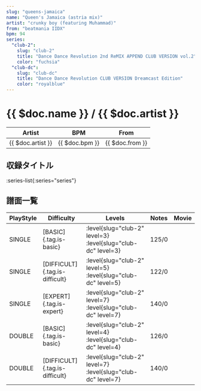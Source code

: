 ```yaml
---
slug: "queens-jamaica"
name: "Queen's Jamaica (astria mix)"
artist: "crunky boy (featuring Muhammad)"
from: "beatmania IIDX"
bpm: 94
series:
  "club-2":
    slug: "club-2"
    title: "Dance Dance Revolution 2nd ReMIX APPEND CLUB VERSION vol.2"
    color: "fuchsia"
  "club-dc":
    slug: "club-dc"
    title: "Dance Dance Revolution CLUB VERSION Dreamcast Edition"
    color: "royalblue"
---
```


# {{ $doc.name }} / {{ $doc.artist }}

|Artist|BPM|From|
|------|---|----|
|{{ $doc.artist }}|{{ $doc.bpm }}|{{ $doc.from }}|

## 収録タイトル

:series-list{:series="series"}

## 譜面一覧

|PlayStyle|Difficulty|Levels|Notes|Movie|
|---------|----------|------|-----|-----|
|SINGLE|[BASIC]{.tag.is-basic}|:level{slug="club-2" level=3} :level{slug="club-dc" level=3}|125/0||
|SINGLE|[DIFFICULT]{.tag.is-difficult}|:level{slug="club-2" level=5} :level{slug="club-dc" level=5}|122/0||
|SINGLE|[EXPERT]{.tag.is-expert}|:level{slug="club-2" level=7} :level{slug="club-dc" level=7}|140/0||
|DOUBLE|[BASIC]{.tag.is-basic}|:level{slug="club-2" level=4} :level{slug="club-dc" level=4}|126/0||
|DOUBLE|[DIFFICULT]{.tag.is-difficult}|:level{slug="club-2" level=7} :level{slug="club-dc" level=7}|140/0||
